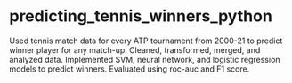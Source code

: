 # predicting_tennis_winners_python
Used tennis match data for every ATP tournament from 2000-21 to predict winner player for any match-up. Cleaned, transformed, merged, and analyzed data. Implemented SVM, neural network, and logistic regression models to predict winners. Evaluated using roc-auc and F1 score.

